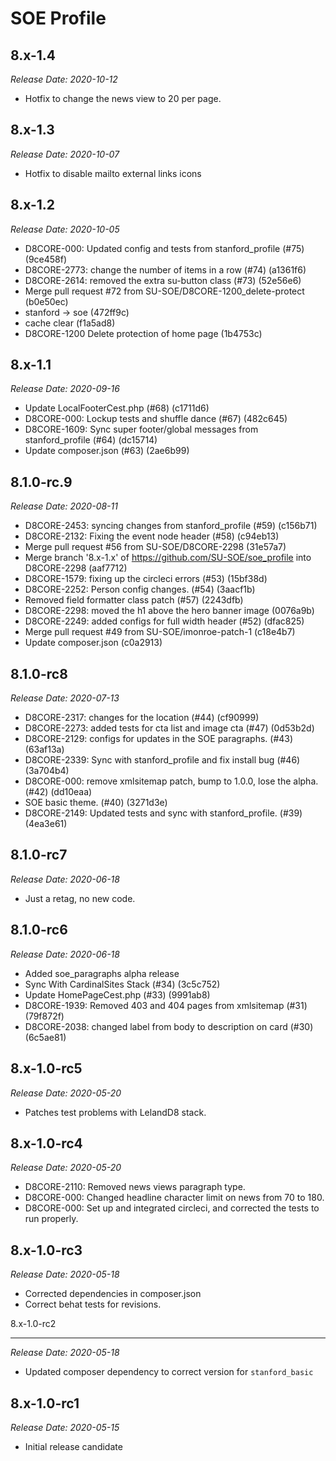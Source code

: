 # SOE Profile

8.x-1.4
--------------------------------------------------------------------------------
_Release Date: 2020-10-12_

- Hotfix to change the news view to 20 per page.

8.x-1.3
--------------------------------------------------------------------------------
_Release Date: 2020-10-07_

- Hotfix to disable mailto external links icons

8.x-1.2
--------------------------------------------------------------------------------
_Release Date: 2020-10-05_

- D8CORE-000: Updated config and tests from stanford_profile (#75) (9ce458f)
- D8CORE-2773: change the number of items in a row (#74) (a1361f6)
- D8CORE-2614: removed the extra su-button class (#73) (52e56e6)
- Merge pull request #72 from SU-SOE/D8CORE-1200_delete-protect (b0e50ec)
- stanford -> soe (472ff9c)
- cache clear (f1a5ad8)
- D8CORE-1200 Delete protection of home page (1b4753c)

8.x-1.1
--------------------------------------------------------------------------------
_Release Date: 2020-09-16_

- Update LocalFooterCest.php (#68) (c1711d6)
- D8CORE-000: Lockup tests and shuffle dance (#67) (482c645)
- D8CORE-1609: Sync super footer/global messages from stanford_profile (#64) (dc15714)
- Update composer.json (#63) (2ae6b99)

8.1.0-rc.9
--------------------------------------------------------------------------------
_Release Date: 2020-08-11_

- D8CORE-2453: syncing changes from stanford_profile (#59) (c156b71)
- D8CORE-2132: Fixing the event node header (#58) (c94eb13)
- Merge pull request #56 from SU-SOE/D8CORE-2298 (31e57a7)
- Merge branch '8.x-1.x' of https://github.com/SU-SOE/soe_profile into D8CORE-2298 (aaf7712)
- D8CORE-1579: fixing up the circleci errors (#53) (15bf38d)
- D8CORE-2252: Person config changes. (#54) (3aacf1b)
- Removed field formatter class patch (#57) (2243dfb)
- D8CORE-2298: moved the h1 above the hero banner image (0076a9b)
- D8CORE-2249: added configs for full width header (#52) (dfac825)
- Merge pull request #49 from SU-SOE/imonroe-patch-1 (c18e4b7)
- Update composer.json (c0a2913)

8.1.0-rc8
--------------------------------------------------------------------------------
_Release Date: 2020-07-13_

- D8CORE-2317: changes for the location (#44) (cf90999)
- D8CORE-2273: added tests for cta list and image cta (#47) (0d53b2d)
- D8CORE-2129: configs for updates in the SOE paragraphs. (#43) (63af13a)
- D8CORE-2339: Sync with stanford_profile and fix install bug (#46) (3a704b4)
- D8CORE-000: remove xmlsitemap patch, bump to 1.0.0, lose the alpha. (#42) (dd10eaa)
- SOE basic theme. (#40) (3271d3e)
- D8CORE-2149: Updated tests and sync with stanford_profile. (#39) (4ea3e61)

8.1.0-rc7
--------------------------------------------------------------------------------
_Release Date: 2020-06-18_
 - Just a retag, no new code.

8.1.0-rc6
--------------------------------------------------------------------------------
_Release Date: 2020-06-18_

- Added soe_paragraphs alpha release
- Sync With CardinalSites Stack (#34) (3c5c752)
- Update HomePageCest.php (#33) (9991ab8)
- D8CORE-1939: Removed 403 and 404 pages from xmlsitemap (#31) (79f872f)
- D8CORE-2038: changed label from body to description on card (#30) (6c5ae81)

8.x-1.0-rc5
--------------------------------------------------------------------------------
_Release Date: 2020-05-20_

- Patches test problems with LelandD8 stack.

8.x-1.0-rc4
--------------------------------------------------------------------------------
_Release Date: 2020-05-20_

- D8CORE-2110: Removed news views paragraph type.
- D8CORE-000: Changed headline character limit on news from 70 to 180.
- D8CORE-000: Set up and integrated circleci, and corrected the tests to run properly.

8.x-1.0-rc3
--------------------------------------------------------------------------------
_Release Date: 2020-05-18_

- Corrected dependencies in composer.json
- Correct behat tests for revisions.

8.x-1.0-rc2
________________________________________________________________________________
_Release Date: 2020-05-18_

- Updated composer dependency to correct version for `stanford_basic`

8.x-1.0-rc1
--------------------------------------------------------------------------------
_Release Date: 2020-05-15_

- Initial release candidate
